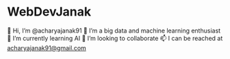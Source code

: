 # WebDevJanak
👋 Hi, I’m @acharyajanak91
👀 I’m a big data and machine learning enthusiast
🌱 I’m currently learning AI
💞️ I’m looking to collaborate
📫 I can be reached at acharyajanak91@gmail.com
